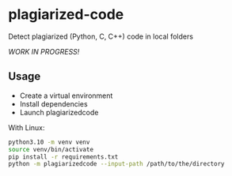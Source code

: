 # plagiarized-code

Detect plagiarized (Python, C, C++) code in local folders

*WORK IN PROGRESS!*

## Usage

* Create a virtual environment
* Install dependencies
* Launch plagiarizedcode

With Linux:

```sh
python3.10 -m venv venv
source venv/bin/activate
pip install -r requirements.txt
python -m plagiarizedcode --input-path /path/to/the/directory
```
